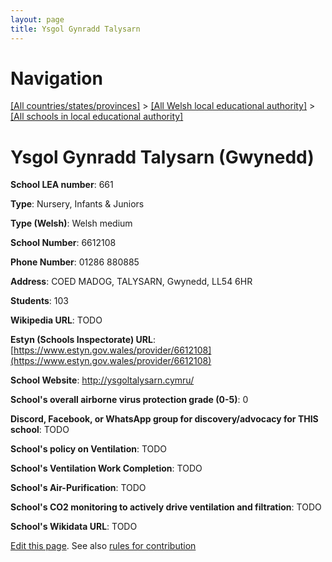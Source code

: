 ```yaml
---
layout: page
title: Ysgol Gynradd Talysarn
---
```

# Navigation

[[All countries/states/provinces]](../../..) > [[All Welsh local educational authority]](../..) > [[All schools in local educational authority]](..)

# Ysgol Gynradd Talysarn (Gwynedd)

**School LEA number**: 661

**Type**: Nursery, Infants & Juniors

**Type (Welsh)**: Welsh medium

**School Number**: 6612108

**Phone Number**: 01286 880885

**Address**: COED MADOG, TALYSARN, Gwynedd, LL54 6HR

**Students**: 103

**Wikipedia URL**: TODO

**Estyn (Schools Inspectorate) URL**: [https://www.estyn.gov.wales/provider/6612108](https://www.estyn.gov.wales/provider/6612108)

**School Website**: http://ysgoltalysarn.cymru/

**School's overall airborne virus protection grade (0-5)**: 0

**Discord, Facebook, or WhatsApp group for discovery/advocacy for THIS school**: TODO

**School's policy on Ventilation**: TODO

**School's Ventilation Work Completion**: TODO

**School's Air-Purification**: TODO

**School's CO2 monitoring to actively drive ventilation and filtration**: TODO

**School's Wikidata URL**: TODO




[Edit this page](https://github.com/ventilate-schools/Wales/edit/prif/./Gwynedd/Ysgol_Gynradd_Talysarn.md). See also [rules for contribution](../../../contribution-rules/)